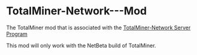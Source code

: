 # TotalMiner-Network---Mod

The TotalMiner mod that is associated with the [TotalMiner-Network Server Program](https://github.com/TotalMiner/PikNet)

This mod will only work with the NetBeta build of TotalMiner.
